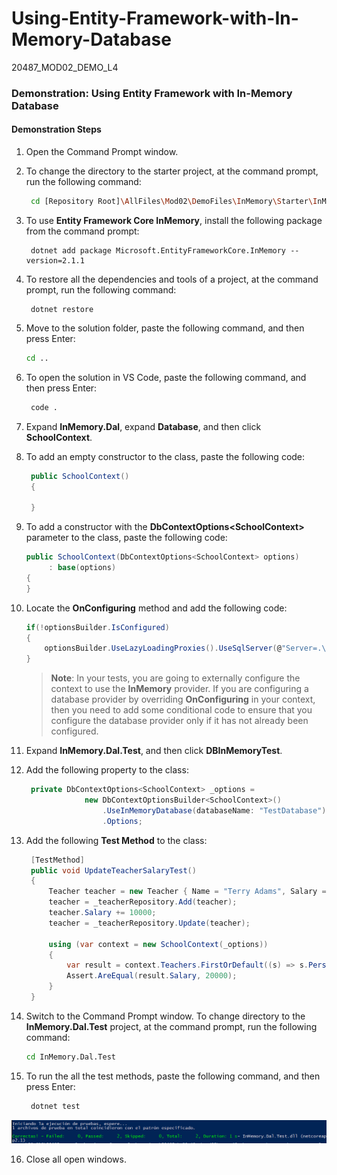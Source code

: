 # Using-Entity-Framework-with-In-Memory-Database
20487_MOD02_DEMO_L4

### Demonstration: Using Entity Framework with In-Memory Database

#### Demonstration Steps

1. Open the Command Prompt window.

2. To change the directory to the starter project, at the command prompt, run the following command:

   ```bash
    cd [Repository Root]\AllFiles\Mod02\DemoFiles\InMemory\Starter\InMemory.Dal.Test
   ```

3. To use **Entity Framework Core InMemory**, install the following package from the command prompt:

   ```base
    dotnet add package Microsoft.EntityFrameworkCore.InMemory --version=2.1.1
   ```

4. To restore all the dependencies and tools of a project, at the command prompt, run the following command:

   ```base
    dotnet restore
   ```

5. Move to the solution folder, paste the following command, and then press Enter:

   ```bash
   cd ..
   ```

6. To open the solution in VS Code, paste the following command, and then press Enter:

   ```bash
    code .
   ```

7. Expand **InMemory.Dal**, expand **Database**, and then click **SchoolContext**.

8. To add an empty constructor to the class, paste the following code:

   ```cs
    public SchoolContext()
    {
   
    }
   ```

9. To add a constructor with the **DbContextOptions\<SchoolContext\>** parameter to the class, paste the following code:

   ```cs
   public SchoolContext(DbContextOptions<SchoolContext> options)
        : base(options)
   {
   }
   ```

10. Locate the **OnConfiguring** method and add the following code:

    ```cs
    if(!optionsBuilder.IsConfigured)
    {
        optionsBuilder.UseLazyLoadingProxies().UseSqlServer(@"Server=.\SQLEXPRESS;Database=SchoolDB;Trusted_Connection=True;");
    }
    ```

    >**Note**: In your tests, you are going to externally configure the context to use the **InMemory** provider. If you are configuring a database provider by overriding **OnConfiguring** in your context, then you need to add some conditional code to ensure that you configure the database provider only if it has not already been configured.    

11. Expand **InMemory.Dal.Test**, and then click **DBInMemoryTest**.

12. Add the following property to the class:

    ```cs
     private DbContextOptions<SchoolContext> _options =
                 new DbContextOptionsBuilder<SchoolContext>()
                     .UseInMemoryDatabase(databaseName: "TestDatabase")
                     .Options;
    ```

13. Add the following **Test Method** to the class:

    ```cs
     [TestMethod]
     public void UpdateTeacherSalaryTest()
     {
         Teacher teacher = new Teacher { Name = "Terry Adams", Salary = 10000 };
         teacher = _teacherRepository.Add(teacher);
         teacher.Salary += 10000;
         teacher = _teacherRepository.Update(teacher);
    
         using (var context = new SchoolContext(_options))
         {
             var result = context.Teachers.FirstOrDefault((s) => s.PersonId == teacher.PersonId);
             Assert.AreEqual(result.Salary, 20000);
         }
     }
    ```

14. Switch to the Command Prompt window. To change directory to the **InMemory.Dal.Test** project, at the command prompt, run the following command:

    ```bash
    cd InMemory.Dal.Test
    ```

15. To run the all the test methods, paste the following command, and then press Enter:

    ```bash
     dotnet test
    ```
    
![20487D_Images](https://github.com/ialcaidef/Using-Entity-Framework-with-In-Memory-Database/blob/master/InMemory.Dal.Test/01.png)

16. Close all open windows.
